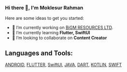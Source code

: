 ### Hi there 👋, I'm Moklesur Rahman

<!-- **MMRBD/MMRBD** is a ✨ _special_ ✨ repository because its `README.md` (this file) appears on your GitHub profile. -->

Here are some ideas to get you started:

- 🔭 I’m currently working on [BiGM RESOURCES LTD](http://www.bigm-bd.com/).
- 🌱 I’m currently learning **Flutter, SwiftUI**
- 👯 I’m looking to collaborate on **Content Creator**
<!-- - 🤔 I’m looking for help with ...
- 💬 Ask me about ...
- 📫 How to reach me: ...
- 😄 Pronouns: ...
- ⚡ Fun fact: ... -->

## Languages and Tools:
[ANDROID](https://www.android.com/), [FLUTTER](https://flutter.dev/), [SwiftUI](https://developer.apple.com/documentation/swiftui/), [JAVA](https://www.java.com/), [DART](https://dart.dev/), [KOTLIN](https://kotlinlang.org/), [SWIFT](https://developer.apple.com/swift/)

<!-- ![Flutter](https://developer.android.com/images/logos/android.svg)
![Flutter](https://camo.githubusercontent.com/d54cb8a71c6e700018b4d1390e6178d544f5713b618cb11e3d9513640a82d0c9/68747470733a2f2f7777772e766563746f726c6f676f2e7a6f6e652f6c6f676f732f646172746c616e672f646172746c616e672d69636f6e2e737667)![Flutter](https://dev.java/assets/images/java-logo-60.png)![Flutter](https://yt3.ggpht.com/QfykgcpEnn5dDj_yG8NwtcQiSiSSZuT091pzEACtBECGh7xuVydpV2l6rEw1IJB0kzLQaTKnfg=s68-c-k-c0x00ffffff-no-rj)![Flutter](https://yt3.ggpht.com/QfykgcpEnn5dDj_yG8NwtcQiSiSSZuT091pzEACtBECGh7xuVydpV2l6rEw1IJB0kzLQaTKnfg=s68-c-k-c0x00ffffff-no-rj) -->

